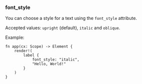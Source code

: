 ### font_style

You can choose a style for a text using the `font_style` attribute.

Accepted values: `upright` (default), `italic` and `oblique`.

Example:

```rust, no_run
fn app(cx: Scope) -> Element {
    render!(
        label {
            font_style: "italic",
            "Hello, World!"
        }
    )
}
```

